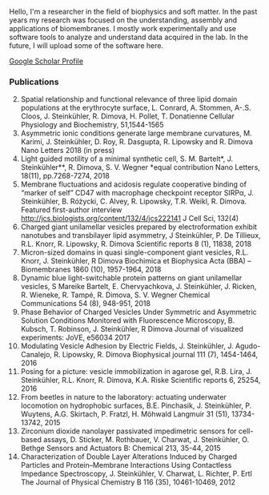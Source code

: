 Hello, I'm a researcher in the field of biophysics and soft matter. In the past years my research was focused on the understanding, assembly and applications of biomembranes. I mostly work experimentally and use software tools to analyze and understand data acquired in the lab. In the future, I will upload some of the software here.

[Google Scholar Profile](https://scholar.google.de/citations?user=2Dzpoo0AAAAJ)

### Publications
2.	Spatial relationship and functional relevance of three lipid domain populations at the erythrocyte surface, L. Conrard, A. Stommen, A-.S. Cloos, J. Steinkühler, R. Dimova, H. Pollet, T. Donatienne
Cellular Physiology and Biochemistry, 51,1544-1565
3.	Asymmetric ionic conditions generate large membrane curvatures, M. Karimi, J. Steinkühler, D. Roy, R. Dasgupta, R. Lipowsky and R. Dimova
Nano Letters 2018 (in press) 
4.	Light guided motility of a minimal synthetic cell, S. M. Bartelt\*, J. Steinkühler**, R. Dimova, S. V. Wegner \*equal contribution
Nano Letters, 18(11), pp.7268-7274, 2018	   
5.	Membrane fluctuations and acidosis regulate cooperative binding of “marker of self” CD47 with macrophage checkpoint receptor SIRPα, J. Steinkühler, B. Różycki, C. Alvey, R. Lipowsky, T.R. Weikl, R. Dimova. Featured first-author interview http://jcs.biologists.org/content/132/4/jcs222141
J Cell Sci, 132(4)     
6.	Charged giant unilamellar vesicles prepared by electroformation exhibit nanotubes and transbilayer lipid asymmetry, J Steinkühler, P. De Tillieux, R.L. Knorr, R. Lipowsky, R. Dimova
Scientific reports 8 (1), 11838, 2018
7.	Micron-sized domains in quasi single-component giant vesicles, R.L. Knorr, J. Steinkühler, R Dimova 
Biochimica et Biophysica Acta (BBA) – Biomembranes 1860 (10), 1957-1964, 2018 
8.	Dynamic blue light-switchable protein patterns on giant unilamellar vesicles, S Mareike Bartelt, E. Chervyachkova, J. Steinkühler, J. Ricken, R. Wieneke, R. Tampé, R. Dimova, S. V. Wegner
Chemical Communications 54 (8), 948-951, 2018
9.	Phase Behavior of Charged Vesicles Under Symmetric and Asymmetric Solution Conditions Monitored with Fluorescence Microscopy, B. Kubsch, T. Robinson, J. Steinkühler, R Dimova
Journal of visualized experiments: JoVE, e56034 2017
10.	Modulating Vesicle Adhesion by Electric Fields, J. Steinkühler, J. Agudo-Canalejo, R. Lipowsky, R. Dimova
Biophysical journal 111 (7), 1454-1464, 2016
11.	Posing for a picture: vesicle immobilization in agarose gel, R.B. Lira, J. Steinkühler, R.L. Knorr, R. Dimova, K.A. Riske
Scientific reports 6, 25254, 2016
12.	From beetles in nature to the laboratory: actuating underwater locomotion on hydrophobic surfaces, B.E. Pinchasik, J. Steinkühler, P. Wuytens, A.G. Skirtach, P. Fratzl, H. Möhwald
Langmuir 31 (51), 13734-13742, 2015
13.	Zirconium dioxide nanolayer passivated impedimetric sensors for cell-based assays, D. Sticker, M. Rothbauer, V. Charwat, J. Steinkühler, O. Bethge
Sensors and Actuators B: Chemical 213, 35-44, 2015
14.	Characterization of Double Layer Alterations Induced by Charged Particles and Protein–Membrane Interactions Using Contactless Impedance Spectroscopy, J. Steinkühler, V. Charwat, L. Richter, P. Ertl
The Journal of Physical Chemistry B 116 (35), 10461-10469, 2012
